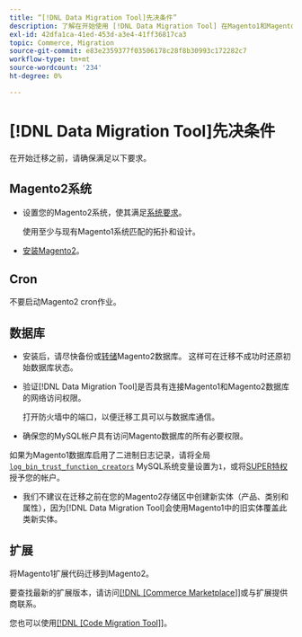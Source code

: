 ```yaml
---
title: “[!DNL Data Migration Tool]先决条件”
description: 了解在开始使用 [!DNL Data Migration Tool] 在Magento1和Magento2之间传输数据之前需要做什么。
exl-id: 42dfa1ca-41ed-453d-a3e4-41ff36817ca3
topic: Commerce, Migration
source-git-commit: e83e2359377f03506178c28f8b30993c172282c7
workflow-type: tm+mt
source-wordcount: '234'
ht-degree: 0%

---
```


# [!DNL Data Migration Tool]先决条件

在开始迁移之前，请确保满足以下要求。

## Magento2系统

* 设置您的Magento2系统，使其满足[系统要求](../../installation/system-requirements.md)。

  使用至少与现有Magento1系统匹配的拓扑和设计。

* [安装Magento2](../../installation/overview.md)。

## Cron

不要启动Magento2 cron作业。

## 数据库

* 安装后，请尽快备份或[转储](https://dev.mysql.com/doc/refman/8.0/en/mysqldump.html)Magento2数据库。 这样可在迁移不成功时还原初始数据库状态。

* 验证[!DNL Data Migration Tool]是否具有连接Magento1和Magento2数据库的网络访问权限。

  打开防火墙中的端口，以便迁移工具可以与数据库通信。

* 确保您的MySQL帐户具有访问Magento数据库的所有必要权限。

如果为Magento1数据库启用了二进制日志记录，请将全局[`log_bin_trust_function_creators`](https://dev.mysql.com/doc/refman/5.7/en/server-system-variables.html#sysvar_log_bin_trust_function_creators) MySQL系统变量设置为`1`，或将[SUPER特权](https://dev.mysql.com/doc/refman/5.7/en/privileges-provided.html#priv_super)授予您的帐户。

* 我们不建议在迁移之前在您的Magento2存储区中创建新实体（产品、类别和属性），因为[!DNL Data Migration Tool]会使用Magento1中的旧实体覆盖此类新实体。

## 扩展

将Magento1扩展代码迁移到Magento2。

要查找最新的扩展版本，请访问[[!DNL [Commerce Marketplace]]](https://marketplace.magento.com/)或与扩展提供商联系。

您也可以使用[[!DNL [Code Migration Tool]]](https://github.com/magento-commerce/code-migration/blob/develop/README.md)。
